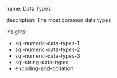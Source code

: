 name: Data Types

description: The most common data types

insights:
  - sql-numeric-data-types-1
  - sql-numeric-data-types-2
  - sql-numeric-data-types-3
  - sql-string-data-types
  - encoding-and-collation
 
 

